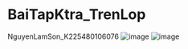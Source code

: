 # BaiTapKtra_TrenLop
NguyenLamSon_K225480106076
![image](https://github.com/user-attachments/assets/60b6c6ee-7c39-484a-9d2b-859301473a09)
![image](https://github.com/user-attachments/assets/8ef4b75b-63cf-4eb6-b6dd-1471e47fdf71)

